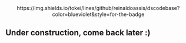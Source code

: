 <div align="center">
https://img.shields.io/tokei/lines/github/reinaldoassis/dscodebase?color=blueviolet&style=for-the-badge
</div>

## Under construction, come back later :)
